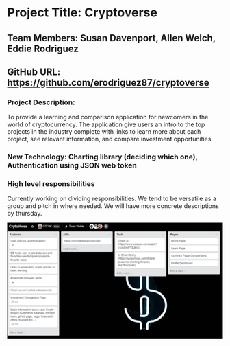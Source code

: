 # Project Title:  Cryptoverse

## Team Members:  Susan Davenport, Allen Welch, Eddie Rodriguez
## GitHub URL:  https://github.com/erodriguez87/cryptoverse

### Project Description:
To provide a learning and comparison application for newcomers in the world of cryptocurrency. The application give users an intro to the top projects in the industry complete with links to learn more about each project, see relevant information, and compare investment opportunities. 

### New Technology: Charting library (deciding which one), Authentication using JSON web token

### High level responsibilities
 Currently working on dividing responsibilities. We tend to be versatile as a group and pitch in where needed. We will have more concrete descriptions by thursday. 

 ![title image](title.png)